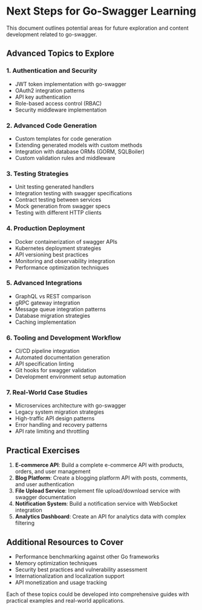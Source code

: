 # Next Steps for Go-Swagger Learning

This document outlines potential areas for future exploration and content development related to go-swagger.

## Advanced Topics to Explore

### 1. Authentication and Security
- JWT token implementation with go-swagger
- OAuth2 integration patterns
- API key authentication
- Role-based access control (RBAC)
- Security middleware implementation

### 2. Advanced Code Generation
- Custom templates for code generation
- Extending generated models with custom methods
- Integration with database ORMs (GORM, SQLBoiler)
- Custom validation rules and middleware

### 3. Testing Strategies
- Unit testing generated handlers
- Integration testing with swagger specifications
- Contract testing between services
- Mock generation from swagger specs
- Testing with different HTTP clients

### 4. Production Deployment
- Docker containerization of swagger APIs
- Kubernetes deployment strategies
- API versioning best practices
- Monitoring and observability integration
- Performance optimization techniques

### 5. Advanced Integrations
- GraphQL vs REST comparison
- gRPC gateway integration
- Message queue integration patterns
- Database migration strategies
- Caching implementation

### 6. Tooling and Development Workflow
- CI/CD pipeline integration
- Automated documentation generation
- API specification linting
- Git hooks for swagger validation
- Development environment setup automation

### 7. Real-World Case Studies
- Microservices architecture with go-swagger
- Legacy system migration strategies
- High-traffic API design patterns
- Error handling and recovery patterns
- API rate limiting and throttling

## Practical Exercises

1. **E-commerce API**: Build a complete e-commerce API with products, orders, and user management
2. **Blog Platform**: Create a blogging platform API with posts, comments, and user authentication
3. **File Upload Service**: Implement file upload/download service with swagger documentation
4. **Notification System**: Build a notification service with WebSocket integration
5. **Analytics Dashboard**: Create an API for analytics data with complex filtering

## Additional Resources to Cover

- Performance benchmarking against other Go frameworks
- Memory optimization techniques
- Security best practices and vulnerability assessment
- Internationalization and localization support
- API monetization and usage tracking

Each of these topics could be developed into comprehensive guides with practical examples and real-world applications.
